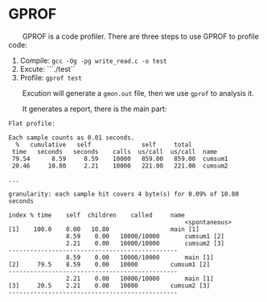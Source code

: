 # GPROF
&emsp;&emsp;GPROF is a code profiler. There are three steps to use GPROF to profile code:

1. Compile: ```gcc -Og -pg write_read.c -o test```
2. Excute: ```./test``
3. Profile: ```gprof test```

&emsp;&emsp;Excution will generate a `gmon.out` file, then we use `gprof` to analysis it.

&emsp;&emsp;It generates a report, there is the main part:
```
Flat profile:

Each sample counts as 0.01 seconds.
  %   cumulative   self              self     total           
 time   seconds   seconds    calls  us/call  us/call  name    
 79.54      8.59     8.59    10000   859.00   859.00  cumsum1
 20.46     10.80     2.21    10000   221.00   221.00  cumsum2

...

granularity: each sample hit covers 4 byte(s) for 0.09% of 10.80 seconds

index % time    self  children    called     name
                                                 <spontaneous>
[1]    100.0    0.00   10.80                 main [1]
                8.59    0.00   10000/10000       cumsum1 [2]
                2.21    0.00   10000/10000       cumsum2 [3]
-----------------------------------------------
                8.59    0.00   10000/10000       main [1]
[2]     79.5    8.59    0.00   10000         cumsum1 [2]
-----------------------------------------------
                2.21    0.00   10000/10000       main [1]
[3]     20.5    2.21    0.00   10000         cumsum2 [3]
-----------------------------------------------

```